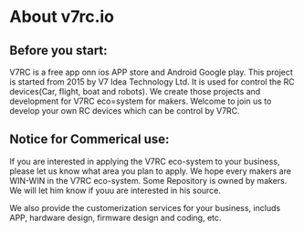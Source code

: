 # About v7rc.io 

## Before you start:
  
  V7RC is a free app onn ios APP store and Android Google play. This project is started from 2015 by V7 Idea Technology Ltd. It is used for control the RC devices(Car, flight, boat and robots). We create those projects and development for V7RC eco=system for makers.
  Welcome to join us to develop your own RC devices which can be control by V7RC.

## Notice for Commerical use:

If you are interested in applying the V7RC eco-system to your business, please let us know what area you plan to apply. We hope every makers are WIN-WIN in the V7RC eco-system. Some Repository is owned by makers. We will let him know if youu are interested in his source.

We also provide the customerization services for your business, includs APP, hardware design, firmware design and coding, etc.


<!--

**Here are some ideas to get you started:**

🙋‍♀️ A short introduction - what is your organization all about?
🌈 Contribution guidelines - how can the community get involved?
👩‍💻 Useful resources - where can the community find your docs? Is there anything else the community should know?
🍿 Fun facts - what does your team eat for breakfast?
🧙 Remember, you can do mighty things with the power of [Markdown](https://docs.github.com/github/writing-on-github/getting-started-with-writing-and-formatting-on-github/basic-writing-and-formatting-syntax)
-->
